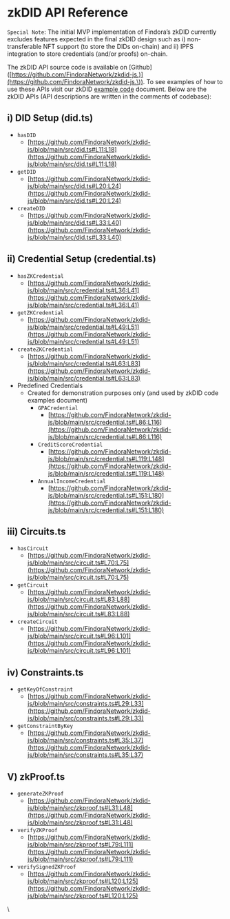 # zkDID API Reference

`Special Note`: The initial MVP implementation of Findora’s zkDID currently excludes features expected in the final zkDID design such as i) non-transferable NFT support (to store the DIDs on-chain) and ii) IPFS integration to store credentials (and/or proofs) on-chain.

The zkDID API source code is available on \[Github]\([https://github.com/FindoraNetwork/zkdid-js.)](https://github.com/FindoraNetwork/zkdid-js.\)). To see examples of how to use these APIs visit our zkDID [example code](zkdid-example-code.md) document. Below are the zkDID APIs (API descriptions are written in the comments of codebase):

## i) DID Setup (did.ts)

* `hasDID`
  * [https://github.com/FindoraNetwork/zkdid-js/blob/main/src/did.ts#L11:L18](https://github.com/FindoraNetwork/zkdid-js/blob/main/src/did.ts#L11:L18)
* `getDID`
  * [https://github.com/FindoraNetwork/zkdid-js/blob/main/src/did.ts#L20:L24](https://github.com/FindoraNetwork/zkdid-js/blob/main/src/did.ts#L20:L24)
* `createDID`
  * [https://github.com/FindoraNetwork/zkdid-js/blob/main/src/did.ts#L33:L40](https://github.com/FindoraNetwork/zkdid-js/blob/main/src/did.ts#L33:L40)

## ii) Credential Setup (credential.ts)

* `hasZKCredential`
  * [https://github.com/FindoraNetwork/zkdid-js/blob/main/src/credential.ts#L36:L41](https://github.com/FindoraNetwork/zkdid-js/blob/main/src/credential.ts#L36:L41)
* `getZKCredential`
  * [https://github.com/FindoraNetwork/zkdid-js/blob/main/src/credential.ts#L49:L51](https://github.com/FindoraNetwork/zkdid-js/blob/main/src/credential.ts#L49:L51)
* `createZKCredential`
  * [https://github.com/FindoraNetwork/zkdid-js/blob/main/src/credential.ts#L63:L83](https://github.com/FindoraNetwork/zkdid-js/blob/main/src/credential.ts#L63:L83)
* Predefined Credentials
  * Created for demonstration purposes only (and used by zkDID code examples document)
    * `GPACredential`
      * [https://github.com/FindoraNetwork/zkdid-js/blob/main/src/credential.ts#L86:L116](https://github.com/FindoraNetwork/zkdid-js/blob/main/src/credential.ts#L86:L116)
    * `CreditScoreCredential`
      * [https://github.com/FindoraNetwork/zkdid-js/blob/main/src/credential.ts#L119:L148](https://github.com/FindoraNetwork/zkdid-js/blob/main/src/credential.ts#L119:L148)
    * `AnnualIncomeCredential`
      * [https://github.com/FindoraNetwork/zkdid-js/blob/main/src/credential.ts#L151:L180](https://github.com/FindoraNetwork/zkdid-js/blob/main/src/credential.ts#L151:L180)

## iii) Circuits.ts

* `hasCircuit`
  * [https://github.com/FindoraNetwork/zkdid-js/blob/main/src/circuit.ts#L70:L75](https://github.com/FindoraNetwork/zkdid-js/blob/main/src/circuit.ts#L70:L75)
* `getCircuit`
  * [https://github.com/FindoraNetwork/zkdid-js/blob/main/src/circuit.ts#L83:L88](https://github.com/FindoraNetwork/zkdid-js/blob/main/src/circuit.ts#L83:L88)
* `createCircuit`
  * [https://github.com/FindoraNetwork/zkdid-js/blob/main/src/circuit.ts#L96:L101](https://github.com/FindoraNetwork/zkdid-js/blob/main/src/circuit.ts#L96:L101)

## iv) Constraints.ts

* `getKeyOfConstraint`
  * [https://github.com/FindoraNetwork/zkdid-js/blob/main/src/constraints.ts#L29:L33](https://github.com/FindoraNetwork/zkdid-js/blob/main/src/constraints.ts#L29:L33)
* `getConstraintByKey`
  * [https://github.com/FindoraNetwork/zkdid-js/blob/main/src/constraints.ts#L35:L37](https://github.com/FindoraNetwork/zkdid-js/blob/main/src/constraints.ts#L35:L37)

## V) zkProof.ts

* `generateZKProof`
  * [https://github.com/FindoraNetwork/zkdid-js/blob/main/src/zkproof.ts#L31:L48](https://github.com/FindoraNetwork/zkdid-js/blob/main/src/zkproof.ts#L31:L48)
* `verifyZKProof`
  * [https://github.com/FindoraNetwork/zkdid-js/blob/main/src/zkproof.ts#L79:L111](https://github.com/FindoraNetwork/zkdid-js/blob/main/src/zkproof.ts#L79:L111)
* `verifySignedZKProof`
  * [https://github.com/FindoraNetwork/zkdid-js/blob/main/src/zkproof.ts#L120:L125](https://github.com/FindoraNetwork/zkdid-js/blob/main/src/zkproof.ts#L120:L125)

\
